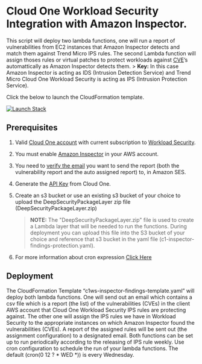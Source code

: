 # Cloud One Workload Security Integration with Amazon Inspector.

This script will deploy two lambda functions, one will run a report of vulnerabilities from EC2 instances that Amazon Inspector detects and match them against Trend Micro IPS rules. The second Lambda function will assign thoses rules or virtual patches to protect workloads against [CVE](https://www.cve.org/About/Overview)’s automattically as Amazon Inspector detects them. 
    > **Key:** In this case Amazon Inspector is acting as IDS (Intrusion Detection Service) and Trend Micro Cloud One Workload Security is acting as IPS (Intrusion Protection Service).

Click the below to launch the CloudFormation template.

[![Launch Stack](https://cdn.rawgit.com/buildkite/cloudformation-launch-stack-button-svg/master/launch-stack.svg)](https://console.aws.amazon.com/cloudformation/home#/stacks/new?stackName=c1ws-inspector-findings-protection&templateURL=https://cloudone-community.s3.amazonaws.com/latest/Workload-Security/Integration/aws-python-amazon-inspector-integration/c1ws-inspector-findings-template.yaml) 



## Prerequisites

1. Valid [Cloud One account](https://cloudone.trendmicro.com/trial) with current subscription to [Workload Security](https://aws.amazon.com/marketplace/pp/prodview-g232pyu6l55l4).

2. You must enable [Amazon Inspector](https://docs.aws.amazon.com/inspector/latest/user/getting_started_tutorial.html) in your AWS account.

3. You need to [verify the email](https://docs.aws.amazon.com/ses/latest/dg/creating-identities.html) you want to send the report (both the vulnerability report and the auto assigned report) to, in Amazon SES.

4. Generate the [API Key](https://cloudone.trendmicro.com/docs/identity-and-account-management/c1-api-key/) from Cloud One.

5. Create an s3 bucket or use an existing s3 bucket of your choice to upload the DeepSecurityPackageLayer zip file (DeepSecurityPackageLayer.zip)

   > **NOTE:**  The "DeepSecurityPackageLayer.zip" file is used to create a Lambda layer that will be needed to run the functions. During deployment you can upload this file into the S3 bucket of your choice and reference that s3 bucket in the yaml file (c1-inspector-findings-protection.yaml).

6. For more information about cron expression [Click Here](https://www.designcise.com/web/tutorial/how-to-fix-parameter-scheduleexpression-is-not-valid-serverless-error)

 

 ## Deployment

The CloudFormation Template “c1ws-inspector-findings-template.yaml” will deploy both lambda functions. One will send out an email which contains a csv file which is a report (the list) of the vulnerabilities (CVEs) in the client AWS account that Cloud One Workload Security IPS rules are protecting against. The other one will assign the IPS rules we have in Workload Security to the appropriate instances on which Amazon Inspector found the vulnerabilities (CVEs). A report of the assigned rules will be sent out (the assignment configuration) to a designated email.
Both functions can be set up to run periodically according to the releasing of IPS rule weekly.
Use cron configuration to schedule the run of your lambda functions. The default (cron(0 12 ? * WED *)) is every Wednesday.
